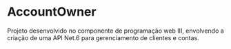 # AccountOwner
Projeto desenvolvido no componente de programação web III, envolvendo a criação de uma API Net.6 para gerenciamento de clientes e contas.
